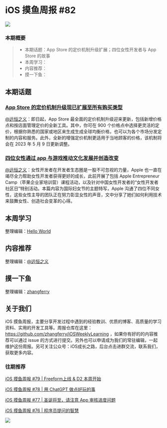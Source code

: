 # iOS 摸鱼周报 #82

![](https://cdn.zhangferry.com/Images/moyu_weekly_cover.jpeg)

### 本期概要

> * 本期话题：App Store 的定价机制升级扩展；四位女性开发者与 App Store 的故事
> * 本周学习：
> * 内容推荐：
> * 摸一下鱼：

## 本期话题

### [App Store 的定价机制升级现已扩展至所有购买类型](https://developer.apple.com/cn/news/?id=dbrszv62 "App Store 的定价机制升级现已扩展至所有购买类型")

[@远恒之义](https://github.com/eternaljust)：即日起，App Store 最全面的定价机制升级迎来更新，包括新增价格点和按店面管理定价的全新工具。其中，你可在 900 个价格点中选择更灵活的定价，根据你熟悉的国家或地区来生成生成全球均衡价格，也可以为各个市场分发定制的内容和服务。此外，全新的增强定价机制更适用于当地顾客的价格，该机制将会在 2023 年 5 月 9 日更新调整。

### [四位女性通过 app 与游戏推动文化发展并创造改变](https://www.apple.com.cn/newsroom/2023/03/meet-four-women-using-apps-and-games-to-drive-culture-and-create-change/ "四位女性通过 app 与游戏推动文化发展并创造改变")

[@远恒之义](https://github.com/eternaljust)：女性开发者在开发者生态圈是一股不可忽视的力量，Apple 也一直在竭尽全力帮助女性开发者获得更好的成长，此前开展了包括 Apple Entrepreneur Camp（苹果企业家培训营）课程活动，以及针对中国女性开发者的“女性开发者社区日”特别活动。本篇内容为国际妇女节的主题特写，Apple 沟通了四位不同女性，这些女性主导的团队正在努力彰显女性的声音，文中分享了她们如何利用技术来鼓舞女性、创造社会变革的心得。

## 本周学习

整理编辑：[Hello World](https://juejin.cn/user/2999123453164605/posts)



## 内容推荐

整理编辑：[@远恒之义](https://github.com/eternaljust)



## 摸一下鱼

整理编辑：[zhangferry](https://zhangferry.com)



## 关于我们

iOS 摸鱼周报，主要分享开发过程中遇到的经验教训、优质的博客、高质量的学习资料、实用的开发工具等。周报仓库在这里：https://github.com/zhangferry/iOSWeeklyLearning ，如果你有好的的内容推荐可以通过 issue 的方式进行提交。另外也可以申请成为我们的常驻编辑，一起维护这份周报。另可关注公众号：iOS成长之路，后台点击进群交流，联系我们，获取更多内容。

### 往期推荐

[iOS 摸鱼周报 #79 | Freeform上线 & D2 本周开始](https://mp.weixin.qq.com/s/HdEhmXt60853tzM6xiVUwA)

[iOS 摸鱼周报 #78 |  用 ChatGPT 做点好玩的事 ](https://mp.weixin.qq.com/s/27J4NguYRsxYWmff_6iDcg)

[iOS 摸鱼周报 #77 | 圣诞将至，请注意 App 审核进度问题](https://mp.weixin.qq.com/s/yYdGO1kRcwQJ3-z-aavHYA)

[iOS 摸鱼周报 #76 | 程序员提问的智慧](https://mp.weixin.qq.com/s/5chb-a9u7VMdLis1FG6B6Q)

![](https://cdn.zhangferry.com/Images/WechatIMG384.jpeg)
